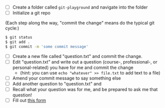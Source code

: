 - [ ] Create a folder called `git-playground` and navigate into the folder
- [ ] Initialize a git repo

(Each step along the way, "commit the change" means do the typical git cycle:)

```bash
$ git status
$ git add .
$ git commit -m 'some commit message'
```

- [ ] Create a new file called "question.txt" and commit the change.
- [ ] Edit "question.txt" and write out a question (course-, professional-, or personal-related) you have for me and commit the change 
  - (hint: you can use `echo "whatever" >> file.txt` to add text to a file)
- [ ] Amend your commit message to say something else
- [ ] Add another question to "question.txt" and 
- [ ] Recall what your question was for me, and be prepared to ask me that question!
- [ ] Fill out [this form](https://forms.gle/6poEPEye37k8MtTeA)
